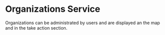 # Organizations Service

Organizations can be administrated by users and are displayed an the map and in the take action section.

